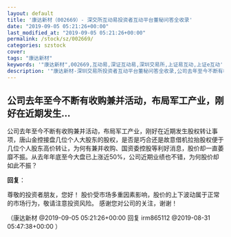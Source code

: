 ```yaml
---
layout: default
title: '康达新材（002669）- 深交所互动易投资者互动平台董秘问答全收录'
date: "2019-09-05 05:21:26+00:00"
last_modified_at: "2019-09-05 05:21:26+00:00"
permalink: /stock/sz/002669/
categories: szstock
cover: 
tags: "康达新材"
keywords: '"康达新材",002669,互动易,深证互动易,深圳交易所,上证易互动,上证e互动'
description: '"康达新材-深圳交易所投资者互动平台董秘问答全收录,公司去年至今不断有收购兼并活动，布局军工产业，刚好在近期发生股权转让事项，唐山金控接盘几位个人大股东的股权，是否是巧合还是故意借机拉抬股权便于几位个人股东高价转让，为何有兼并收购、国资委控股等利好消息，股价却一直萎靡不振。从去年年底至今大盘已上涨近50%，公司近期业绩也不错，为何股价却如此不振？"'
---
```


## 公司去年至今不断有收购兼并活动，布局军工产业，刚好在近期发生...

公司去年至今不断有收购兼并活动，布局军工产业，刚好在近期发生股权转让事项，唐山金控接盘几位个人大股东的股权，是否是巧合还是故意借机拉抬股权便于几位个人股东高价转让，为何有兼并收购、国资委控股等利好消息，股价却一直萎靡不振。从去年年底至今大盘已上涨近50%，公司近期业绩也不错，为何股价却如此不振？

**回复**：

尊敬的投资者朋友，您好！ 
股价受市场多重因素影响，股价的上下波动属于正常的市场行为，敬请注意投资风险。
感谢您对公司的关注，谢谢！ 

（康达新材  @2019-09-05 05:21:26+00:00 回复 irm865112  @2019-08-31 05:47:38+00:00 ）

